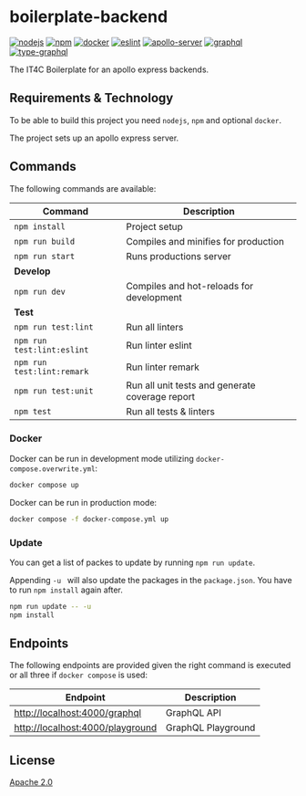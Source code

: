# boilerplate-backend
[![nodejs][badge-nodejs-img]][badge-nodejs-href]
[![npm][badge-npm-img]][badge-npm-href]
[![docker][badge-docker-img]][badge-docker-href]
[![eslint][badge-eslint-img]][badge-eslint-href]
[![apollo-server][badge-apollo-img]][badge-apollo-href]
[![graphql][badge-graphql-img]][badge-graphql-href]
[![type-graphql][badge-type-graphql-img]][badge-type-graphql-href]

The IT4C Boilerplate for an apollo express backends.

## Requirements & Technology

To be able to build this project you need `nodejs`, `npm` and optional `docker`.

The project sets up an apollo express server.

## Commands

The following commands are available:

| Command                    | Description                                     |
|----------------------------|-------------------------------------------------|
| `npm install`              | Project setup                                   |
| `npm run build`            | Compiles and minifies for production            |
| `npm run start`            | Runs productions server                         |
| **Develop**                |                                                 |
| `npm run dev`              | Compiles and hot-reloads for development        |
| **Test**                   |                                                 |
| `npm run test:lint`        | Run all linters                                 |
| `npm run test:lint:eslint` | Run linter eslint                               |
| `npm run test:lint:remark` | Run linter remark                               |
| `npm run test:unit`        | Run all unit tests and generate coverage report |
| `npm test`                 | Run all tests & linters                         |

### Docker

Docker can be run in development mode utilizing `docker-compose.overwrite.yml`:
```bash
docker compose up
```

Docker can be run in production mode:
```bash
docker compose -f docker-compose.yml up
```

### Update

You can get a list of packes to update by running `npm run update`.

Appending `-u ` will also update the packages in the `package.json`. You have to run `npm install` again after.

```bash
npm run update -- -u
npm install
```

## Endpoints

The following endpoints are provided given the right command is executed or all three if `docker compose` is used:

| Endpoint                                                             | Description        |
|----------------------------------------------------------------------|--------------------|
| [http://localhost:4000/graphql](http://localhost:4000/graphql)       | GraphQL API        |
| [http://localhost:4000/playground](http://localhost:4000/playground) | GraphQL Playground |

## License

[Apache 2.0](./LICENSE)

<!-- Badges -->
[badge-nodejs-img]: https://img.shields.io/badge/nodejs-%3E%3D20.5.0-blue
[badge-nodejs-href]:  https://nodejs.org/

[badge-npm-img]: https://img.shields.io/badge/npm-latest-blue
[badge-npm-href]: https://www.npmjs.com/package/npm

[badge-docker-img]: https://img.shields.io/badge/docker-latest-blue
[badge-docker-href]: https://www.docker.com/

[badge-eslint-img]: https://img.shields.io/badge/dynamic/json?url=https%3A%2F%2Fraw.githubusercontent.com%2FIT4Change%2Fboilerplate-backend%2Fmaster%2Fpackage.json&query=devDependencies.eslint&label=eslint&color=red
[badge-eslint-href]: https://eslint.org/

[badge-apollo-img]: https://img.shields.io/badge/dynamic/json?url=https%3A%2F%2Fraw.githubusercontent.com%2FIT4Change%2Fboilerplate-backend%2Fmaster%2Fpackage.json&query=dependencies%5B%22apollo-server-express%22%5D&label=apollo-server-express&color=yellow
[badge-apollo-href]: https://github.com/apollographql/apollo-server#readme

[badge-graphql-img]: https://img.shields.io/badge/dynamic/json?url=https%3A%2F%2Fraw.githubusercontent.com%2FIT4Change%2Fboilerplate-backend%2Fmaster%2Fpackage.json&query=dependencies.graphql&label=graphql&color=yellow
[badge-graphql-href]: https://graphql.org/

[badge-type-graphql-img]: https://img.shields.io/badge/dynamic/json?url=https%3A%2F%2Fraw.githubusercontent.com%2FIT4Change%2Fboilerplate-backend%2Fmaster%2Fpackage.json&query=dependencies%5B%22type-graphql%22%5D&label=type-graphql&color=yellow
[badge-type-graphql-href]: https://typegraphql.com/

